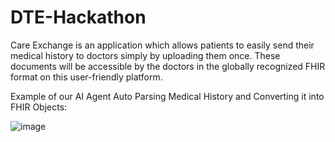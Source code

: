 # DTE-Hackathon
Care Exchange is an application which allows patients to easily send their medical history to doctors simply by uploading them once. These documents will be accessible by the doctors in the globally recognized FHIR format on this user-friendly platform. 


Example of our AI Agent Auto Parsing Medical History and Converting it into FHIR Objects:

![image](https://github.com/user-attachments/assets/d32f77e2-2a5d-4b4c-88ac-a9219fd68829)



